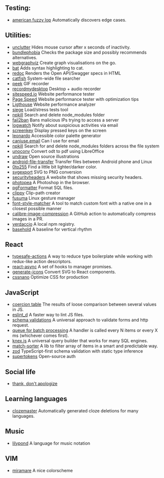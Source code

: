 ## Testing:

- [american fuzzy lop](http://lcamtuf.coredump.cx/afl/)
  Automatically discovers edge cases.

## Utilities:

- [unclutter](https://wiki.archlinux.org/index.php/Unclutter)
  Hides mouse cursor after x seconds of inactivity.
- [bundlephobia](https://bundlephobia.com/)
  Checks the package size and possibly recommends alternatives.
- [webgraphviz](http://www.webgraphviz.com/)
  Create graph visualisations on the go.
- [bat](https://github.com/sharkdp/bat)
  Adds syntax highlighting to cat.
- [redoc](https://github.com/Redocly/redoc)
  Renders the Open API/Swagger specs in HTML
- [catfish](https://launchpad.net/catfish-search)
  System-wide file searcher
- [peek](https://github.com/phw/peek)
  GIF recorder
- [recordmydesktop](http://recordmydesktop.sourceforge.net/about.php)
  Desktop + audio recorder
- [sitespeed.io](https://www.sitespeed.io/)
  Website performance tester
- [Page Speed](https://developers.google.com/speed/pagespeed/insights/?hl=pl)
  Website performance tester with optimization tips
- [Ligthouse](https://github.com/GoogleChrome/lighthouse)
  Website performance analyzer
- [siege](https://github.com/JoeDog/siege)
  Load/stress tests tool
- [npkill](https://github.com/voidcosmos/npkill)
  Search and delete node_modules folder
- [fail2ban](https://www.fail2ban.org/wiki/index.php/Main_Page)
  Bans malicious IPs trying to access a server
- [logwatch](https://webinsider.pl/linux-debian-logwatch/)
  Notify about suspicious activities via email
- [screenkey](https://gitlab.com/wavexx/screenkey)
  Display pressed keys on the screen
- [leonardo](https://leonardocolor.io)
  Accessible color palette generator
- [caniuse.email](https://caniuse.email/)
  Can I use for email
- [npkill](https://www.npmjs.com/package/npkill)
  Search for and delete node_modules folders across the file system
- [unoconv](https://github.com/unoconv/unoconv)
  Convert odt to pdf using LibreOffice
- [undraw](https://undraw.co/)
  Open source illustrations
- [android-file-transfer](https://github.com/whoozle/android-file-transfer-linux)
  Transfer files between Android phone and Linux
- [0to255](https://www.0to255.com/42149e)
  Find a little bit lighter/darker color.
- [svgexport](https://github.com/shakiba/svgexport)
  SVG to PNG conversion
- [securityheaders](https://securityheaders.com/)
  A website that shows missing security headers.
- [photopea](https://www.photopea.com/)
  A Photoshop in the browser.
- [pgFormatter](https://github.com/darold/pgFormatter)
  Format SQL files.
- [clippy](https://bennettfeely.com/clippy/)
  Clip-path creator
- [fusuma](https://github.com/iberianpig/fusuma)
  Linux gesture manager
- [font-style-matcher](https://meowni.ca/font-style-matcher/)
  A tool to match custom font with a native one in a closest possible manner
- [calibre-image-compression](https://github.com/marketplace/actions/image-actions#usage)
  A GitHub action to automatically compress images in a PR.
- [verdaccio](https://github.com/verdaccio/verdaccio)
  A local npm registry.
- [basehold](https://basehold.it/)
  A baseline for vertical rhythm

## React

- [typesafe-actions](https://github.com/piotrwitek/typesafe-actions)
  A way to reduce type boilerplate while working with redux-like action descriptors.
- [react-async](https://www.npmjs.com/package/react-async)
  A set of hooks to manager promises.
- [generate-icons](https://blog.sapegin.me/til/react/generating-typescript-react-components-from-svg-icons-using-svgr/?utm_source=tinyreact&utm_medium=email)
  Convert SVG to React components.
- [cssnano](https://cssnano.co/)
  Optimize CSS for production

## JavaScript

- [coercion table](https://dorey.github.io/JavaScript-Equality-Table/)
  The results of loose comparison between several values in JS.
- [eslint_d](https://github.com/mantoni/eslint_d.js)
  A faster way to lint JS files.
- [schema validations](https://indicative.adonisjs.com/guides/master/introduction)
  A universal approach to validate forms and http request.
- [queue for batch processing](https://github.com/lukeed/saturated)
  A handler is called every N items or every X ms (whichever comes first).
- [knex.js](https://knexjs.org/)
  A universal query builder that works for many SQL engines.
- [match-sorter](https://github.com/kentcdodds/match-sorter)
  A lib to filter array of items in a smart and predictable way.
- [zod](https://github.com/vriad/zod)
  TypeScript-first schema validation with static type inference
- [supertokens](https://github.com/supertokens)
  Open-source auth

## Social life

- [thank, don't apologize](https://twitter.com/nataliabielova/status/1146855928714711041)

## Learning languages

- [clozemaster](https://www.clozemaster.com/)
  Automatically generated cloze deletions for many languages.

## Music

- [lilypond](https://lilypond.org/)
  A language for music notation

## VIM

- [miramare](https://github.com/franbach/miramare)
  A nice colorscheme
